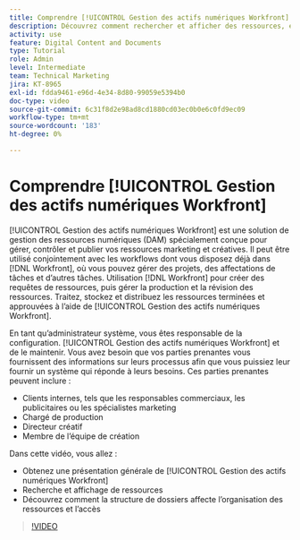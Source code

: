 ```yaml
---
title: Comprendre [!UICONTROL Gestion des actifs numériques Workfront]
description: Découvrez comment rechercher et afficher des ressources, et comment la structure de dossiers affecte l’organisation des ressources et l’accès dans [!UICONTROL Gestion des actifs numériques Workfront].
activity: use
feature: Digital Content and Documents
type: Tutorial
role: Admin
level: Intermediate
team: Technical Marketing
jira: KT-8965
exl-id: fdda9461-e96d-4e34-8d80-99059e5394b0
doc-type: video
source-git-commit: 6c31f8d2e98ad8cd1880cd03ec0b0e6c0fd9ec09
workflow-type: tm+mt
source-wordcount: '183'
ht-degree: 0%

---
```


# Comprendre [!UICONTROL Gestion des actifs numériques Workfront]

[!UICONTROL Gestion des actifs numériques Workfront] est une solution de gestion des ressources numériques (DAM) spécialement conçue pour gérer, contrôler et publier vos ressources marketing et créatives. Il peut être utilisé conjointement avec les workflows dont vous disposez déjà dans [!DNL Workfront], où vous pouvez gérer des projets, des affectations de tâches et d’autres tâches. Utilisation [!DNL Workfront] pour créer des requêtes de ressources, puis gérer la production et la révision des ressources. Traitez, stockez et distribuez les ressources terminées et approuvées à l’aide de [!UICONTROL Gestion des actifs numériques Workfront].


En tant qu’administrateur système, vous êtes responsable de la configuration. [!UICONTROL Gestion des actifs numériques Workfront] et de le maintenir. Vous avez besoin que vos parties prenantes vous fournissent des informations sur leurs processus afin que vous puissiez leur fournir un système qui réponde à leurs besoins. Ces parties prenantes peuvent inclure :

* Clients internes, tels que les responsables commerciaux, les publicitaires ou les spécialistes marketing
* Chargé de production
* Directeur créatif
* Membre de l’équipe de création

Dans cette vidéo, vous allez :

* Obtenez une présentation générale de [!UICONTROL Gestion des actifs numériques Workfront]
* Recherche et affichage de ressources
* Découvrez comment la structure de dossiers affecte l’organisation des ressources et l’accès

>[!VIDEO](https://video.tv.adobe.com/v/335228/?quality=12&learn=on)
